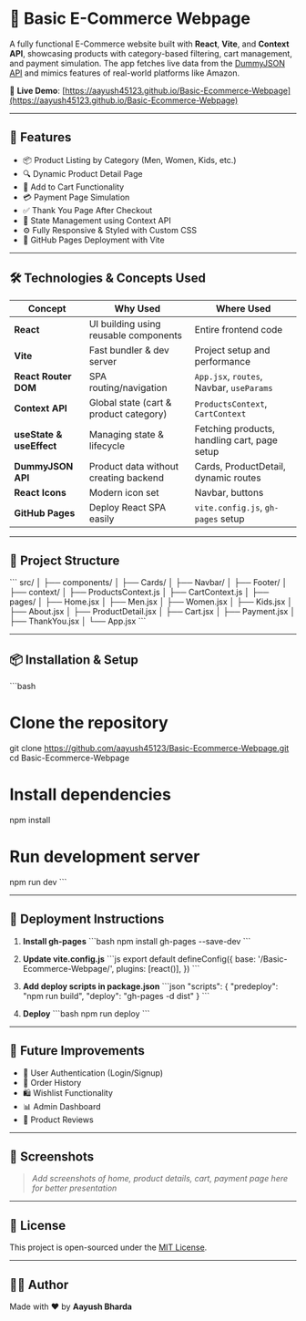 # 🛒 Basic E-Commerce Webpage

A fully functional E-Commerce website built with **React**, **Vite**, and **Context API**, showcasing products with category-based filtering, cart management, and payment simulation. The app fetches live data from the [DummyJSON API](https://dummyjson.com/) and mimics features of real-world platforms like Amazon.

🔗 **Live Demo**: [https://aayush45123.github.io/Basic-Ecommerce-Webpage](https://aayush45123.github.io/Basic-Ecommerce-Webpage)

---

## 📌 Features

- 📦 Product Listing by Category (Men, Women, Kids, etc.)
- 🔍 Dynamic Product Detail Page
- 🛒 Add to Cart Functionality
- 💳 Payment Page Simulation
- ✅ Thank You Page After Checkout
- 📂 State Management using Context API
- ⚙️ Fully Responsive & Styled with Custom CSS
- 🚀 GitHub Pages Deployment with Vite

---

## 🛠️ Technologies & Concepts Used

| Concept                | Why Used                                   | Where Used                                         |
|------------------------|--------------------------------------------|---------------------------------------------------|
| **React**              | UI building using reusable components      | Entire frontend code                              |
| **Vite**               | Fast bundler & dev server                  | Project setup and performance                     |
| **React Router DOM**   | SPA routing/navigation                     | `App.jsx`, `routes`, Navbar, `useParams`          |
| **Context API**        | Global state (cart & product category)     | `ProductsContext`, `CartContext`                  |
| **useState & useEffect** | Managing state & lifecycle               | Fetching products, handling cart, page setup      |
| **DummyJSON API**      | Product data without creating backend      | Cards, ProductDetail, dynamic routes              |
| **React Icons**        | Modern icon set                            | Navbar, buttons                                   |
| **GitHub Pages**       | Deploy React SPA easily                    | `vite.config.js`, `gh-pages` setup                |

---

## 📂 Project Structure

\`\`\`
src/
│
├── components/
│   ├── Cards/
│   ├── Navbar/
│   ├── Footer/
│
├── context/
│   ├── ProductsContext.js
│   ├── CartContext.js
│
├── pages/
│   ├── Home.jsx
│   ├── Men.jsx
│   ├── Women.jsx
│   ├── Kids.jsx
│   ├── About.jsx
│   ├── ProductDetail.jsx
│   ├── Cart.jsx
│   ├── Payment.jsx
│   ├── ThankYou.jsx
│
└── App.jsx
\`\`\`

---

## 📦 Installation & Setup

\`\`\`bash
# Clone the repository
git clone https://github.com/aayush45123/Basic-Ecommerce-Webpage.git
cd Basic-Ecommerce-Webpage

# Install dependencies
npm install

# Run development server
npm run dev
\`\`\`

---

## 🚀 Deployment Instructions

1. **Install gh-pages**
   \`\`\`bash
   npm install gh-pages --save-dev
   \`\`\`

2. **Update vite.config.js**
   \`\`\`js
   export default defineConfig({
     base: '/Basic-Ecommerce-Webpage/',
     plugins: [react()],
   })
   \`\`\`

3. **Add deploy scripts in package.json**
   \`\`\`json
   "scripts": {
     "predeploy": "npm run build",
     "deploy": "gh-pages -d dist"
   }
   \`\`\`

4. **Deploy**
   \`\`\`bash
   npm run deploy
   \`\`\`

---

## 🧠 Future Improvements

- 🔐 User Authentication (Login/Signup)
- 🧾 Order History
- 🛍 Wishlist Functionality
- 📊 Admin Dashboard
- 💬 Product Reviews

---

## 📸 Screenshots

> _Add screenshots of home, product details, cart, payment page here for better presentation_

---

## 📃 License

This project is open-sourced under the [MIT License](LICENSE).

---

## 🙋‍♂️ Author

Made with ❤️ by **Aayush Bharda**